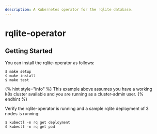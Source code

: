 ```yaml
---
description: A Kubernetes operator for the rqlite database.
---
```


# rqlite-operator

## Getting Started

You can install the rqlite-operator as follows:

```
$ make setup
$ make install
$ make test
```

{% hint style="info" %}
 This example above assumes you have a working k8s cluster available and you are running as a cluster-admin user.
{% endhint %}

Verify the rqlite-operator is running and a sample rqlite deployment of 3 nodes is running:

```text
$ kubectl -n rq get deployment
$ kubectl -n rq get pod
```



